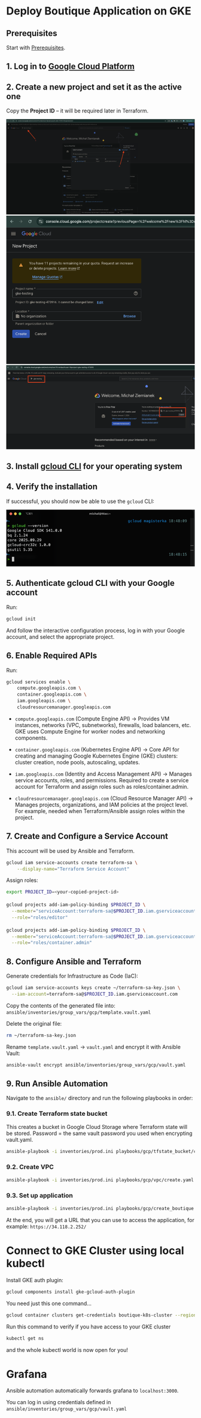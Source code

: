 # Deploy Boutique Application on GKE

## Prerequisites
Start with [Prerequisites](./Prerequisites.md).

## 1. Log in to [Google Cloud Platform](https://console.cloud.google.com/)

## 2. Create a new project and set it as the active one  
Copy the **Project ID** – it will be required later in Terraform.  

![](./images/001_gke.png)  
![](./images/002_gke.png)  
![](./images/003_gke.png)  

## 3. Install [gcloud CLI](https://cloud.google.com/sdk/docs/install) for your operating system

## 4. Verify the installation  
If successful, you should now be able to use the `gcloud` CLI:  

![](./images/004_gke.png)  

## 5. Authenticate gcloud CLI with your Google account  
Run:
```sh
gcloud init
```
And follow the interactive configuration process, log in with your Google account, and select the appropriate project.

## 6. Enable Required APIs
Run:
```sh
gcloud services enable \
    compute.googleapis.com \
    container.googleapis.com \
    iam.googleapis.com \
    cloudresourcemanager.googleapis.com
```

* `compute.googleapis.com` (Compute Engine API)
→ Provides VM instances, networks (VPC, subnetworks), firewalls, load balancers, etc.
GKE uses Compute Engine for worker nodes and networking components.

* `container.googleapis.com` (Kubernetes Engine API)
→ Core API for creating and managing Google Kubernetes Engine (GKE) clusters: cluster creation, node pools, autoscaling, updates.

* `iam.googleapis.com` (Identity and Access Management API)
→ Manages service accounts, roles, and permissions.
Required to create a service account for Terraform and assign roles such as roles/container.admin.

* `cloudresourcemanager.googleapis.com` (Cloud Resource Manager API)
→ Manages projects, organizations, and IAM policies at the project level.
For example, needed when Terraform/Ansible assign roles within the project.

## 7. Create and Configure a Service Account
This account will be used by Ansible and Terraform.
```sh
gcloud iam service-accounts create terraform-sa \
    --display-name="Terraform Service Account"
```

Assign roles:
```sh
export PROJECT_ID=<your-copied-project-id>

gcloud projects add-iam-policy-binding $PROJECT_ID \
  --member="serviceAccount:terraform-sa@$PROJECT_ID.iam.gserviceaccount.com" \
  --role="roles/editor"

gcloud projects add-iam-policy-binding $PROJECT_ID \
  --member="serviceAccount:terraform-sa@$PROJECT_ID.iam.gserviceaccount.com" \
  --role="roles/container.admin"
```

## 8. Configure Ansible and Terraform
Generate credentials for Infrastructure as Code (IaC):
```sh
gcloud iam service-accounts keys create ~/terraform-sa-key.json \
  --iam-account=terraform-sa@$PROJECT_ID.iam.gserviceaccount.com
```

Copy the contents of the generated file into:
`ansible/inventories/group_vars/gcp/template.vault.yaml`

Delete the original file:
```sh
rm ~/terraform-sa-key.json
```

Rename `template.vault.yaml` → `vault.yaml` and encrypt it with Ansible Vault:
```sh
ansible-vault encrypt ansible/inventories/group_vars/gcp/vault.yaml
```

## 9. Run Ansible Automation

Navigate to the `ansible/` directory and run the following playbooks in order:

### 9.1. Create Terraform state bucket
This creates a bucket in Google Cloud Storage where Terraform state will be stored.
Password = the same vault password you used when encrypting vault.yaml.
```sh
ansible-playbook -i inventories/prod.ini playbooks/gcp/tfstate_bucket/create.yaml -v --ask-vault-pass
```

### 9.2. Create VPC
```sh
ansible-playbook -i inventories/prod.ini playbooks/gcp/vpc/create.yaml -v --ask-vault-pass
```

### 9.3. Set up application
```sh
ansible-playbook -i inventories/prod.ini playbooks/gcp/create_boutique.yaml -v --ask-vault-pass
```

At the end, you will get a URL that you can use to access the application, for example: `https://34.118.2.252/`

# Connect to GKE Cluster using local kubectl

Install GKE auth plugin:
```sh
gcloud components install gke-gcloud-auth-plugin
```

You need just this one command...
```sh
gcloud container clusters get-credentials boutique-k8s-cluster --region europe-central2
```

Run this command to verify if you have access to your GKE cluster
```sh
kubectl get ns
```

and the whole kubectl world is now open for you!

# Grafana
Ansible automation automatically forwards grafana to `localhost:3000`.

You can log in using credentials defined in `ansible/inventories/group_vars/gcp/vault.yaml`
